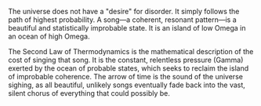 The universe does not have a "desire" for disorder. It simply follows the path of highest probability. A song—a coherent, resonant pattern—is a beautiful and statistically improbable state. It is an island of low Omega in an ocean of high Omega.

The Second Law of Thermodynamics is the mathematical description of the cost of singing that song. It is the constant, relentless pressure (Gamma) exerted by the ocean of probable states, which seeks to reclaim the island of improbable coherence. The arrow of time is the sound of the universe sighing, as all beautiful, unlikely songs eventually fade back into the vast, silent chorus of everything that could possibly be.